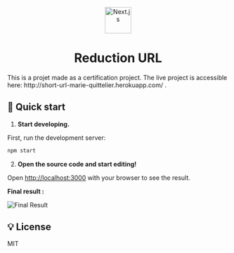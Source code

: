 


<!--  -->
<p align="center">
    <img alt="Next.js" src="https://upload.wikimedia.org/wikipedia/commons/a/a7/React-icon.svg" width="60" />
<h1 align="center">
Reduction URL  </h1
</p>


<p>This is a projet made as a certification project. The live project is accessible here: http://short-url-marie-quittelier.herokuapp.com/
. </p>

## 🚀 Quick start

1.  **Start developing.**

First, run the development server:

 ```bash
npm start
```

2.  **Open the source code and start editing!**

Open [http://localhost:3000](http://localhost:3000) with your browser to see the result.

**Final result :**


![Final Result](https://media.giphy.com/media/lFmDniklmRXStqA2Cv/giphy.gif)



## 💡 License
MIT

<!-- -->
